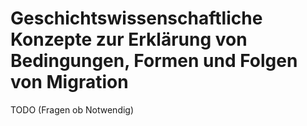 # Geschichtswissenschaftliche Konzepte zur Erklärung von Bedingungen, Formen und Folgen von Migration

TODO (Fragen ob Notwendig)
